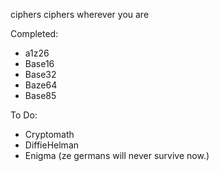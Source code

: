 ciphers ciphers wherever you are

Completed:
* a1z26
* Base16
* Base32
* Baze64
* Base85

To Do:
* Cryptomath
* DiffieHelman
* Enigma (ze germans will never survive now.)
